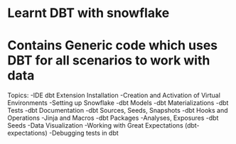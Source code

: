 # Learnt DBT with snowflake
# Contains Generic code which uses DBT for all scenarios to work with data

Topics:
-IDE dbt Extension Installation
-Creation and Activation of Virtual Environments
-Setting up Snowflake
-dbt Models
-dbt Materializations
-dbt Tests
-dbt Documentation
-dbt Sources, Seeds, Snapshots
-dbt Hooks and Operations
-Jinja and Macros
-dbt Packages
-Analyses, Exposures
-dbt Seeds
-Data Visualization 
-Working with Great Expectations (dbt-expectations)
-Debugging tests in dbt
